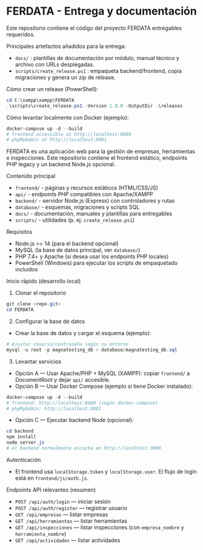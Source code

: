 # FERDATA - Entrega y documentación

Este repositorio contiene el código del proyecto FERDATA  entregables requeridos.

Principales artefactos añadidos para la entrega:

- `docs/` : plantillas de documentación por módulo, manual técnico y archivo con URLs desplegadas.
- `scripts/create_release.ps1` : empaqueta backend/frontend, copia migraciones y genera un zip de release.


Cómo crear un release (PowerShell):

```powershell
cd C:\xampp\xampp\FERDATA
.\scripts\create_release.ps1 -Version 1.0.0 -OutputDir .\releases
```

Cómo levantar localmente con Docker (ejemplo):

```powershell
docker-compose up -d --build
# frontend accessible at http://localhost:8080
# phpMyAdmin at http://localhost:8081
```

FERDATA es una aplicación web para la gestión de empresas, herramientas e inspecciones. Este repositorio contiene el frontend estático, endpoints PHP legacy y un backend Node.js opcional.

Contenido principal
- `frontend/` - páginas y recursos estáticos (HTML/CSS/JS)
- `api/` - endpoints PHP compatibles con Apache/XAMPP
- `backend/` - servidor Node.js (Express) con controladores y rutas
- `database/` - esquemas, migraciones y scripts SQL
- `docs/` - documentación, manuales y plantillas para entregables
- `scripts/` - utilidades (p. ej. `create_release.ps1`)

Requisitos
- Node.js >= 14 (para el backend opcional)
- MySQL (la base de datos principal, ver `database/`)
- PHP 7.4+ y Apache (si desea usar los endpoints PHP locales)
- PowerShell (Windows) para ejecutar los scripts de empaquetado incluidos

Inicio rápido (desarrollo local)

1) Clonar el repositorio

```powershell
git clone <repo.git>
cd FERDATA
```

2) Configurar la base de datos

- Crear la base de datos y cargar el esquema (ejemplo):

```powershell
# Ajustar usuario/contraseña según su entorno
mysql -u root -p magnatesting_db < database/magnatesting_db.sql
```

3) Levantar servicios

- Opción A — Usar Apache/PHP + MySQL (XAMPP): copiar `frontend/` a DocumentRoot y dejar `api/` accesible.
- Opción B — Usar Docker Compose (ejemplo si tiene Docker instalado):

```powershell
docker-compose up -d --build
# frontend: http://localhost:8080 (según docker-compose)
# phpMyAdmin: http://localhost:8081
```

- Opción C — Ejecutar backend Node (opcional):

```powershell
cd backend
npm install
node server.js
# el backend normalmente escucha en http://localhost:3000
```

Autenticación
- El frontend usa `localStorage.token` y `localStorage.user`. El flujo de login está en `frontend/js/auth.js`.

Endpoints API relevantes (resumen)
- `POST /api/auth/login` — iniciar sesión
- `POST /api/auth/register` — registrar usuario
- `GET /api/empresas` — listar empresas
- `GET /api/herramientas` — listar herramientas
- `GET /api/inspecciones` — listar inspecciones (con `empresa_nombre` y `herramienta_nombre`)
- `GET /api/actividades` — listar actividades
